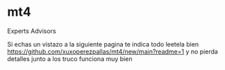 # mt4
Experts Advisors

Si echas un vistazo  a la siguiente pagina te indica todo leetela bien https://github.com/xuxoperezpallas/mt4/new/main?readme=1 y no pierda detalles junto a los truco funciona muy bien

